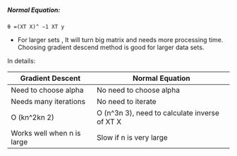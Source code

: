 ##### Normal Equation:

```equation
θ =(XT X)^ −1 XT y
```


- For larger sets , It will turn big matrix and needs more processing time. Choosing gradient descend method is good for larger data sets.

In details:

|Gradient Descent|Normal Equation|
|----------------|---------------|
|Need to choose alpha	| No need to choose alpha|
|Needs many iterations	|No need to iterate|
|O (kn^2kn 2)| O (n^3n 3), need to calculate inverse of XT X|
|Works well when n is large	| Slow if n is very large|

